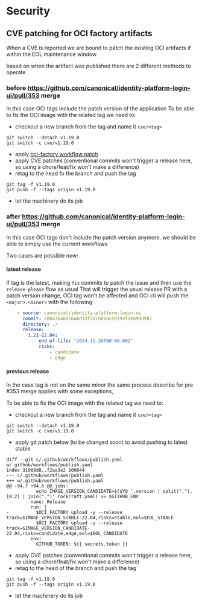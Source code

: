 # Security 



## CVE patching for OCI factory artifacts

When a CVE is reported we are bound to patch the existing OCI artifacts if within the EOL 
maintenance window  


based on when the artifact was published there are 2 different methods to operate


### before https://github.com/canonical/identity-platform-login-ui/pull/353 merge

In this case OCI tags include the patch version of the application
To be able to fix the OCI image with the related tag we need to:

* checkout a new branch from the tag and name it `cve/<tag>`

```git
git switch --detach v1.19.0
git switch -c cve/v1.19.0
```

* apply [oci-factory workflow patch](https://github.com/canonical/identity-platform-login-ui/commit/e4ae1f4c413e8241117a5abcc8c78b155811a524)
* apply CVE patches (conventional commits won't trigger a release here, so using a chore/feat/fix won't make a difference)
* retag to the head fo the branch and push the tag

```git
git tag -f v1.19.0
git push -f --tags origin v1.19.0
```

* let the machinery do its job 



### after https://github.com/canonical/identity-platform-login-ui/pull/353 merge


In this case OCI tags don't include the patch version anymore, we should be able to simply use the current workflows

Two cases are possible now:


#### latest release

If tag is the latest, making `fix` commits to patch the issue and then use the `release-please` flow as usual
That will trigger the usual release PR with a patch version change, OCI tag won't be affected and OCI cli will push 
the `<major>.<minor>` with the following

```yaml
    - source: canonical/identity-platform-login-ui
      commit: c80436a8d26abd33f2d1901ac59393fde69dd987
      directory: ./
      release:
        1.21-22.04:
            end-of-life: "2024-11-26T00:00:00Z"
            risks:
                - candidate
                - edge
```


#### previous release

In the case tag is not on the same minor the same process describe for pre #353 merge applies with some exceptions,


To be able to fix the OCI image with the related tag we need to:

* checkout a new branch from the tag and name it `cve/<tag>`

```git
git switch --detach v1.19.0
git switch -c cve/v1.19.0
```

* apply git patch below (to be changed soon) to avoid pushing to latest stable

```git
diff --git c/.github/workflows/publish.yaml w/.github/workflows/publish.yaml
index 31968d8..f2aa3e2 100644
--- c/.github/workflows/publish.yaml
+++ w/.github/workflows/publish.yaml
@@ -94,7 +94,6 @@ jobs:
           echo IMAGE_VERSION_CANDIDATE=$($YQ '.version | split(".").[0:2] | join(".")' rockcraft.yaml) >> $GITHUB_ENV
       - name: Release
         run: |
-          $OCI_FACTORY upload -y --release track=$IMAGE_VERSION_STABLE-22.04,risks=stable,eol=$EOL_STABLE
           $OCI_FACTORY upload -y --release track=$IMAGE_VERSION_CANDIDATE-22.04,risks=candidate,edge,eol=$EOL_CANDIDATE
         env:
           GITHUB_TOKEN: ${{ secrets.token }} 
```


* apply CVE patches (conventional commits won't trigger a release here, so using a chore/feat/fix won't make a difference)
* retag to the head of the branch and push the tag

```git
git tag -f v1.19.0
git push -f --tags origin v1.19.0
```

* let the machinery do its job 
